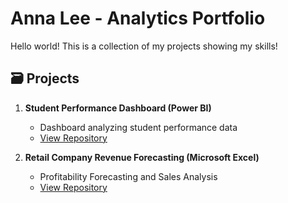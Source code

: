 # Anna Lee - Analytics Portfolio
Hello world! This is a collection of my projects showing my skills!
## 🗃️ Projects

1. **Student Performance Dashboard (Power BI)**
   - Dashboard analyzing student performance data
   - [View Repository]([studentperformance-powerbi/README.md](https://github.com/annalee-data/studentperformance-powerbi/blob/main/README.md))

2. **Retail Company Revenue Forecasting (Microsoft Excel)**
   - Profitability Forecasting and Sales Analysis
   - [View Repository](README.md)
